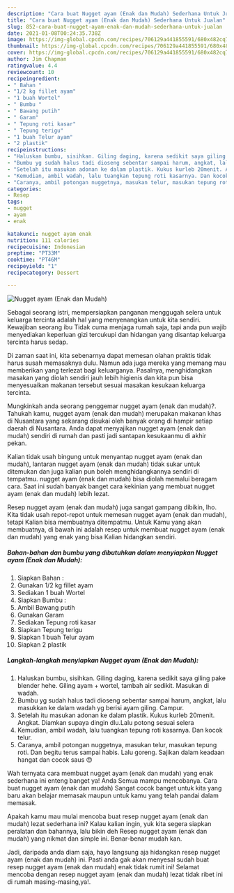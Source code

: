```yaml
---
description: "Cara buat Nugget ayam (Enak dan Mudah) Sederhana Untuk Jualan"
title: "Cara buat Nugget ayam (Enak dan Mudah) Sederhana Untuk Jualan"
slug: 852-cara-buat-nugget-ayam-enak-dan-mudah-sederhana-untuk-jualan
date: 2021-01-08T00:24:35.738Z
image: https://img-global.cpcdn.com/recipes/706129a441855591/680x482cq70/nugget-ayam-enak-dan-mudah-foto-resep-utama.jpg
thumbnail: https://img-global.cpcdn.com/recipes/706129a441855591/680x482cq70/nugget-ayam-enak-dan-mudah-foto-resep-utama.jpg
cover: https://img-global.cpcdn.com/recipes/706129a441855591/680x482cq70/nugget-ayam-enak-dan-mudah-foto-resep-utama.jpg
author: Jim Chapman
ratingvalue: 4.4
reviewcount: 10
recipeingredient:
- " Bahan "
- "1/2 kg fillet ayam"
- "1 buah Wortel"
- " Bumbu "
- " Bawang putih"
- " Garam"
- " Tepung roti kasar"
- " Tepung terigu"
- "1 buah Telur ayam"
- "2 plastik"
recipeinstructions:
- "Haluskan bumbu, sisihkan. Giling daging, karena sedikit saya giling pake blender hehe. Giling ayam + wortel, tambah air sedikit. Masukan di wadah."
- "Bumbu yg sudah halus tadi dioseng sebentar sampai harum, angkat, lalu masukkan ke dalam wadah yg berisi ayam giling. Campur."
- "Setelah itu masukan adonan ke dalam plastik. Kukus kurleb 20menit. Angkat. Diamkan supaya dingin dlu.Lalu potong sesuai selera"
- "Kemudian, ambil wadah, lalu tuangkan tepung roti kasarnya. Dan kocok telur."
- "Caranya, ambil potongan nuggetnya, masukan telur, masukan tepung roti. Dan begitu terus sampai habis. Lalu goreng. Sajikan dalam keadaan hangat dan cocok saus 😍"
categories:
- Resep
tags:
- nugget
- ayam
- enak

katakunci: nugget ayam enak 
nutrition: 111 calories
recipecuisine: Indonesian
preptime: "PT33M"
cooktime: "PT46M"
recipeyield: "1"
recipecategory: Dessert

---
```



![Nugget ayam (Enak dan Mudah)](https://img-global.cpcdn.com/recipes/706129a441855591/680x482cq70/nugget-ayam-enak-dan-mudah-foto-resep-utama.jpg)

Sebagai seorang istri, mempersiapkan panganan menggugah selera untuk keluarga tercinta adalah hal yang menyenangkan untuk kita sendiri. Kewajiban seorang ibu Tidak cuma menjaga rumah saja, tapi anda pun wajib menyediakan keperluan gizi tercukupi dan hidangan yang disantap keluarga tercinta harus sedap.

Di zaman  saat ini, kita sebenarnya dapat memesan olahan praktis tidak harus susah memasaknya dulu. Namun ada juga mereka yang memang mau memberikan yang terlezat bagi keluarganya. Pasalnya, menghidangkan masakan yang diolah sendiri jauh lebih higienis dan kita pun bisa menyesuaikan makanan tersebut sesuai masakan kesukaan keluarga tercinta. 



Mungkinkah anda seorang penggemar nugget ayam (enak dan mudah)?. Tahukah kamu, nugget ayam (enak dan mudah) merupakan makanan khas di Nusantara yang sekarang disukai oleh banyak orang di hampir setiap daerah di Nusantara. Anda dapat menyajikan nugget ayam (enak dan mudah) sendiri di rumah dan pasti jadi santapan kesukaanmu di akhir pekan.

Kalian tidak usah bingung untuk menyantap nugget ayam (enak dan mudah), lantaran nugget ayam (enak dan mudah) tidak sukar untuk ditemukan dan juga kalian pun boleh menghidangkannya sendiri di tempatmu. nugget ayam (enak dan mudah) bisa diolah memalui beragam cara. Saat ini sudah banyak banget cara kekinian yang membuat nugget ayam (enak dan mudah) lebih lezat.

Resep nugget ayam (enak dan mudah) juga sangat gampang dibikin, lho. Kita tidak usah repot-repot untuk memesan nugget ayam (enak dan mudah), tetapi Kalian bisa membuatnya ditempatmu. Untuk Kamu yang akan membuatnya, di bawah ini adalah resep untuk membuat nugget ayam (enak dan mudah) yang enak yang bisa Kalian hidangkan sendiri.

<!--inarticleads1-->

##### Bahan-bahan dan bumbu yang dibutuhkan dalam menyiapkan Nugget ayam (Enak dan Mudah):

1. Siapkan  Bahan :
1. Gunakan 1/2 kg fillet ayam
1. Sediakan 1 buah Wortel
1. Siapkan  Bumbu :
1. Ambil  Bawang putih
1. Gunakan  Garam
1. Sediakan  Tepung roti kasar
1. Siapkan  Tepung terigu
1. Siapkan 1 buah Telur ayam
1. Siapkan 2 plastik




<!--inarticleads2-->

##### Langkah-langkah menyiapkan Nugget ayam (Enak dan Mudah):

1. Haluskan bumbu, sisihkan. Giling daging, karena sedikit saya giling pake blender hehe. Giling ayam + wortel, tambah air sedikit. Masukan di wadah.
1. Bumbu yg sudah halus tadi dioseng sebentar sampai harum, angkat, lalu masukkan ke dalam wadah yg berisi ayam giling. Campur.
1. Setelah itu masukan adonan ke dalam plastik. Kukus kurleb 20menit. Angkat. Diamkan supaya dingin dlu.Lalu potong sesuai selera
1. Kemudian, ambil wadah, lalu tuangkan tepung roti kasarnya. Dan kocok telur.
1. Caranya, ambil potongan nuggetnya, masukan telur, masukan tepung roti. Dan begitu terus sampai habis. Lalu goreng. Sajikan dalam keadaan hangat dan cocok saus 😍




Wah ternyata cara membuat nugget ayam (enak dan mudah) yang enak sederhana ini enteng banget ya! Anda Semua mampu mencobanya. Cara buat nugget ayam (enak dan mudah) Sangat cocok banget untuk kita yang baru akan belajar memasak maupun untuk kamu yang telah pandai dalam memasak.

Apakah kamu mau mulai mencoba buat resep nugget ayam (enak dan mudah) lezat sederhana ini? Kalau kalian ingin, yuk kita segera siapkan peralatan dan bahannya, lalu bikin deh Resep nugget ayam (enak dan mudah) yang nikmat dan simple ini. Benar-benar mudah kan. 

Jadi, daripada anda diam saja, hayo langsung aja hidangkan resep nugget ayam (enak dan mudah) ini. Pasti anda gak akan menyesal sudah buat resep nugget ayam (enak dan mudah) enak tidak rumit ini! Selamat mencoba dengan resep nugget ayam (enak dan mudah) lezat tidak ribet ini di rumah masing-masing,ya!.

